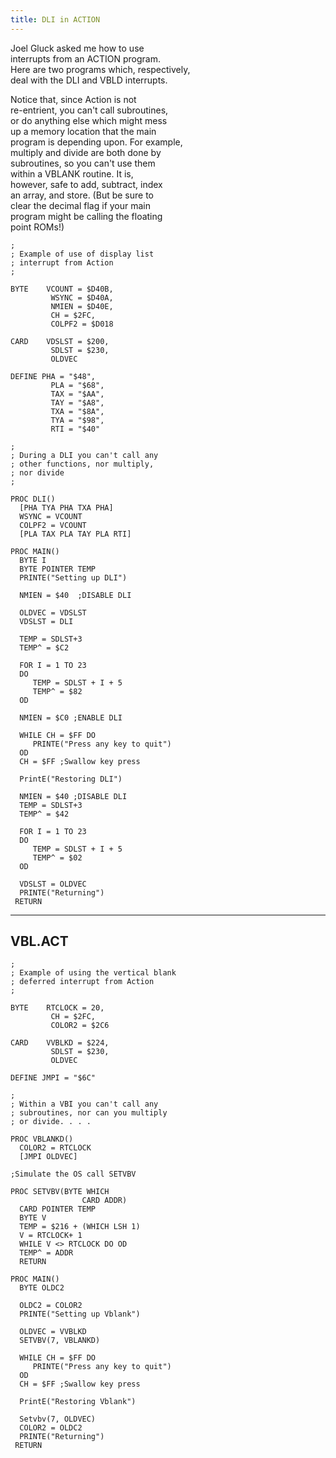 ```yaml
---
title: DLI in ACTION
---
```

Joel Gluck asked me how to use  
interrupts from an ACTION program.  
Here are two programs which, respectively,  
deal with the DLI and VBLD interrupts.  
  
Notice that, since Action is not  
re-entrient, you can't call subroutines,  
or do anything else which might mess  
up a memory location that the main  
program is depending upon.  For example,  
multiply and divide are both done by  
subroutines, so you can't use them  
within a VBLANK routine.  It is,  
however, safe to add, subtract, index  
an array, and store.  (But be sure to  
clear the decimal flag if your main  
program might be calling the floating  
point ROMs!)  
  
```
;
; Example of use of display list
; interrupt from Action
;

BYTE	VCOUNT = $D40B,
		 WSYNC = $D40A,
		 NMIEN = $D40E,
		 CH = $2FC,
		 COLPF2 = $D018

CARD	VDSLST = $200,
		 SDLST = $230,
		 OLDVEC

DEFINE PHA = "$48",
		 PLA = "$68",
		 TAX = "$AA",
		 TAY = "$A8",
		 TXA = "$8A",
		 TYA = "$98",
		 RTI = "$40"

;
; During a DLI you can't call any
; other functions, nor multiply,
; nor divide
;

PROC DLI()
  [PHA TYA PHA TXA PHA]
  WSYNC = VCOUNT
  COLPF2 = VCOUNT
  [PLA TAX PLA TAY PLA RTI]

PROC MAIN()
  BYTE I
  BYTE POINTER TEMP
  PRINTE("Setting up DLI")

  NMIEN = $40  ;DISABLE DLI

  OLDVEC = VDSLST
  VDSLST = DLI

  TEMP = SDLST+3
  TEMP^ = $C2

  FOR I = 1 TO 23
  DO
	 TEMP = SDLST + I + 5
	 TEMP^ = $82
  OD

  NMIEN = $C0 ;ENABLE DLI

  WHILE CH = $FF DO
	 PRINTE("Press any key to quit")
  OD
  CH = $FF ;Swallow key press

  PrintE("Restoring DLI")

  NMIEN = $40 ;DISABLE DLI
  TEMP = SDLST+3
  TEMP^ = $42

  FOR I = 1 TO 23
  DO
	 TEMP = SDLST + I + 5
	 TEMP^ = $02
  OD

  VDSLST = OLDVEC
  PRINTE("Returning")
 RETURN
```
---
VBL.ACT  
---
```
;
; Example of using the vertical blank
; deferred interrupt from Action
;

BYTE	RTCLOCK = 20,
		 CH = $2FC,
		 COLOR2 = $2C6

CARD	VVBLKD = $224,
		 SDLST = $230,
		 OLDVEC

DEFINE JMPI = "$6C"

;
; Within a VBI you can't call any
; subroutines, nor can you multiply
; or divide. . . .

PROC VBLANKD()
  COLOR2 = RTCLOCK
  [JMPI OLDVEC]

;Simulate the OS call SETVBV

PROC SETVBV(BYTE WHICH
				CARD ADDR)
  CARD POINTER TEMP
  BYTE V
  TEMP = $216 + (WHICH LSH 1)
  V = RTCLOCK+ 1
  WHILE V <> RTCLOCK DO OD
  TEMP^ = ADDR
  RETURN

PROC MAIN()
  BYTE OLDC2

  OLDC2 = COLOR2
  PRINTE("Setting up Vblank")

  OLDVEC = VVBLKD
  SETVBV(7, VBLANKD)

  WHILE CH = $FF DO
	 PRINTE("Press any key to quit")
  OD
  CH = $FF ;Swallow key press

  PrintE("Restoring Vblank")

  Setvbv(7, OLDVEC)
  COLOR2 = OLDC2
  PRINTE("Returning")
 RETURN
```
